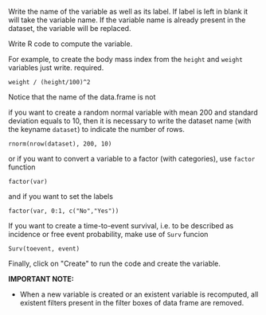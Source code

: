 Write the name of the variable as well as its label. If label is left in blank it will take the variable name.
If the variable name is already present in the dataset, the variable will be replaced.

Write R code to compute the variable.

For example, to create the body mass index from the `height` and `weight` variables just write. required.

```
weight / (height/100)^2
``` 
Notice that the name of the data.frame is not

if you want to create a random normal variable with mean 200 and standard deviation equals to 10, then it is necessary to write the dataset name (with the keyname `dataset`) to indicate the number of rows.

```
rnorm(nrow(dataset), 200, 10)
``` 

or if you want to convert a variable to a factor (with categories), use `factor` function

```
factor(var)
``` 

and if you want to set the labels

```
factor(var, 0:1, c("No","Yes"))
``` 

If you want to create a time-to-event survival, i.e. to be described as incidence or free event probability, make use of `Surv` funcion

```
Surv(toevent, event)
```


Finally, click on "Create" to run the code and create the variable. 


**IMPORTANT NOTE:**

- When a new variable is created or an existent variable is recomputed, all existent filters present in the filter boxes of data frame are removed.